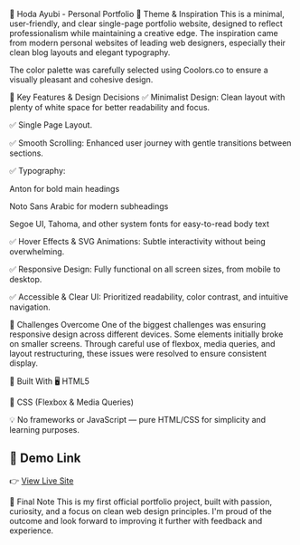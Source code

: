 💼 Hoda Ayubi - Personal Portfolio
🔹 Theme & Inspiration
This is a minimal, user-friendly, and clear single-page portfolio website, designed to reflect professionalism while maintaining a creative edge.
The inspiration came from modern personal websites of leading web designers, especially their clean blog layouts and elegant typography.

The color palette was carefully selected using Coolors.co to ensure a visually pleasant and cohesive design.

🔹 Key Features & Design Decisions
✅ Minimalist Design: Clean layout with plenty of white space for better readability and focus.

✅ Single Page Layout.

✅ Smooth Scrolling: Enhanced user journey with gentle transitions between sections.

✅ Typography:

Anton for bold main headings

Noto Sans Arabic for modern subheadings

Segoe UI, Tahoma, and other system fonts for easy-to-read body text

✅ Hover Effects & SVG Animations: Subtle interactivity without being overwhelming.

✅ Responsive Design: Fully functional on all screen sizes, from mobile to desktop.

✅ Accessible & Clear UI: Prioritized readability, color contrast, and intuitive navigation.

🔹 Challenges Overcome
One of the biggest challenges was ensuring responsive design across different devices.
Some elements initially broke on smaller screens. Through careful use of flexbox, media queries, and layout restructuring, these issues were resolved to ensure consistent display.

🔹 Built With
🖥️ HTML5

🎨 CSS (Flexbox & Media Queries)

💡 No frameworks or JavaScript — pure HTML/CSS for simplicity and learning purposes.

## 🔗 Demo Link  
👉 [View Live Site](https://h-ayubi.github.io/Hoda-Ayubi/)

📌 Final Note
This is my first official portfolio project, built with passion, curiosity, and a focus on clean web design principles.
I'm proud of the outcome and look forward to improving it further with feedback and experience.

